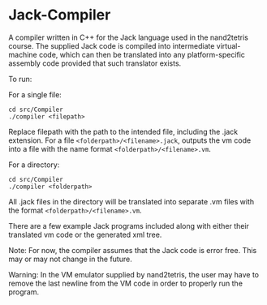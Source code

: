 # Jack-Compiler

A compiler written in C++ for the Jack language used in the nand2tetris course. The supplied Jack code is compiled into intermediate virtual-machine code, which can then be translated into any platform-specific assembly code provided that such translator exists.

To run:

For a single file:
```
cd src/Compiler
./compiler <filepath>
```
Replace filepath with the path to the intended file, including the .jack extension. For a file `<folderpath>/<filename>.jack`, outputs the vm code into a file with the name format `<folderpath>/<filename>.vm`.

For a directory:
```
cd src/Compiler
./compiler <folderpath>
```
All .jack files in the directory will be translated into separate .vm files with the format `<folderpath>/<filename>.vm`.

There are a few example Jack programs included along with either their translated vm code or the generated xml tree.

Note: For now, the compiler assumes that the Jack code is error free. This may or may not change in the future.

Warning: In the VM emulator supplied by nand2tetris, the user may have to remove the last newline from the VM code in order to properly run the program.